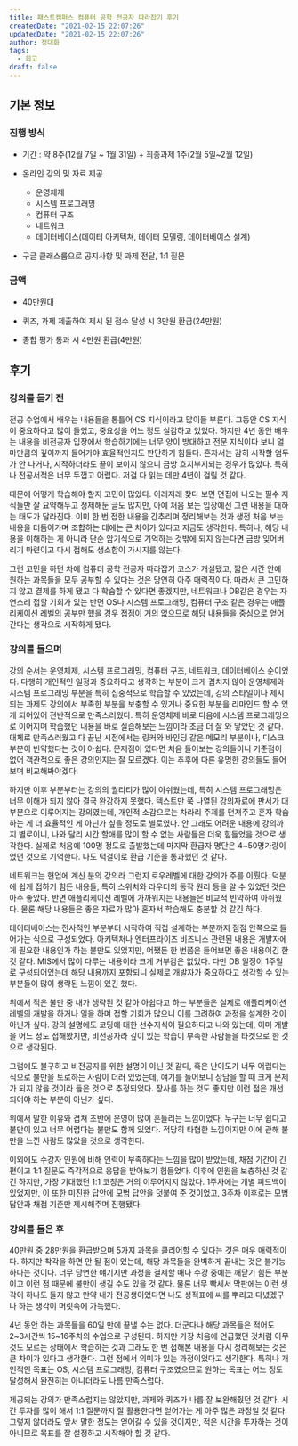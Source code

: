```yaml
---
title: 패스트캠퍼스 컴퓨터 공학 전공자 따라잡기 후기
createdDate: "2021-02-15 22:07:26"
updatedDate: "2021-02-15 22:07:26"
author: 정대화
tags:
  - 회고
draft: false
---
```


## 기본 정보

### 진행 방식

- 기간 : 약 8주(12월 7일 ~ 1월 31일) + 최종과제 1주(2월 5일~2월 12일)
- 온라인 강의 및 자료 제공

  - 운영체제
  - 시스템 프로그래밍
  - 컴퓨터 구조
  - 네트워크
  - 데이터베이스(데이터 아키텍쳐, 데이터 모델링, 데이터베이스 설계)

- 구글 클래스룸으로 공지사항 및 과제 전달, 1:1 질문

### 금액

- 40만원대

- 퀴즈, 과제 제출하여 제시 된 점수 달성 시 3만원 환급(24만원)
- 종합 평가 통과 시 4만원 환급(4만원)

## 후기

### 강의를 듣기 전

전공 수업에서 배우는 내용들을 통틀어 CS 지식이라고 많이들 부른다. 그동안 CS 지식이 중요하다고 많이 들었고, 중요성을 어느 정도 실감하고 있었다. 하지만 4년 동안 배우는 내용을 비전공자 입장에서 학습하기에는 너무 양이 방대하고 전문 지식이다 보니 얼마만큼의 깊이까지 들어가야 효율적인지도 판단하기 힘들다. 혼자서는 감히 시작할 엄두가 안 나거나, 시작하더라도 끝이 보이지 않으니 금방 흐지부지되는 경우가 많았다. 특히나 전공서적은 너무 두껍고 어렵다. 저걸 다 읽는 데만 4년이 걸릴 것 같다.

때문에 어떻게 학습해야 할지 고민이 많았다. 이래저래 찾다 보면 면접에 나오는 필수 지식들만 잘 요약해두고 정제해둔 글도 많지만, 아예 처음 보는 입장에선 그런 내용을 대하는 태도가 달라진다. 이미 한 번 접한 내용을 간추리며 정리해보는 것과 생전 처음 보는 내용을 더듬어가며 조합하는 데에는 큰 차이가 있다고 지금도 생각한다. 특히나, 해당 내용을 이해하는 게 아니라 단순 암기식으로 기억하는 것밖에 되지 않는다면 금방 잊어버리기 마련이고 다시 접해도 생소함이 가시지를 않는다.

그런 고민을 하던 차에 컴퓨터 공학 전공자 따라잡기 코스가 개설됐고, 짧은 시간 안에 원하는 과목들을 모두 공부할 수 있다는 것은 당연히 아주 매력적이다. 따라서 큰 고민하지 않고 결제를 하게 됐고 다 학습할 수 있다면 좋겠지만, 네트워크나 DB같은 경우는 자연스레 접할 기회가 있는 반면 OS나 시스템 프로그래밍, 컴퓨터 구조 같은 경우는 애플리케이션 레벨의 공부만 했을 경우 접점이 거의 없으므로 해당 내용들을 중심으로 얻어간다는 생각으로 시작하게 됐다.

### 강의를 들으며

강의 순서는 운영체제, 시스템 프로그래밍, 컴퓨터 구조, 네트워크, 데이터베이스 순이었다. 다행히 개인적인 일정과 중요하다고 생각하는 부분이 크게 겹치지 않아 운영체제와 시스템 프로그래밍 부분을 특히 집중적으로 학습할 수 있었는데, 강의 스타일이나 제시되는 과제도 강의에서 부족한 부분을 보충할 수 있거나 중요한 부분을 리마인드 할 수 있게 되어있어 전반적으로 만족스러웠다. 특히 운영체제 바로 다음에 시스템 프로그래밍으로 이어지며 학습했던 내용을 바로 실습해보는 느낌이라 조금 더 잘 와 닿았던 것 같다. 대체로 만족스러웠고 다 끝난 시점에서는 링커와 바인딩 같은 메모리 부분이나, 디스크 부분이 빈약했다는 것이 아쉽다. 문제점이 있다면 처음 들어보는 강의들이니 기준점이 없어 객관적으로 좋은 강의인지는 잘 모르겠다. 이는 추후에 다른 유명한 강의들도 들어보며 비교해봐야겠다.

하지만 이후 부분부터는 강의의 퀄리티가 많이 아쉬웠는데, 특히 시스템 프로그래밍은 너무 이해가 되지 않아 결국 완강하지 못했다. 텍스트만 쭉 나열된 강의자료에 판서가 대부분으로 이루어지는 강의였는데, 개인적 소감으로는 차라리 주제를 던져주고 혼자 학습하는 게 더 효율적인 게 아닌가 싶을 정도로 별로였다. 안 그래도 어려운 내용에 강의까지 별로이니, 나와 달리 시간 할애를 많이 할 수 없는 사람들은 더욱 힘들었을 것으로 생각한다. 실제로 처음에 100명 정도로 출발했는데 마지막 환급자 명단은 4~50명가량이었던 것으로 기억한다. 나도 턱걸이로 환급 기준을 통과했던 것 같다.

네트워크는 현업에 계신 분의 강의라 그런지 로우레벨에 대한 강의가 주를 이뤘다. 덕분에 쉽게 접하기 힘든 내용들, 특히 스위치와 라우터의 동작 원리 등을 알 수 있었던 것은 아주 좋았다. 반면 애플리케이션 레벨에 가까워지는 내용들은 비교적 빈약하여 아쉬웠다. 물론 해당 내용들은 좋은 자료가 많아 혼자서 학습해도 충분할 것 같긴 하다.

데이터베이스는 전사적인 부분부터 시작하여 직접 설계하는 부분까지 점점 안쪽으로 들어가는 식으로 구성되었다. 아키텍처나 엔터프라이즈 비즈니스 관련된 내용은 개발자에게 필요한 내용인가 하는 불만도 있었지만, 어쨌든 한 번쯤은 들어보면 좋은 내용이긴 한 것 같다. MIS에서 많이 다루는 내용이라 크게 거부감은 없었다. 다만 DB 일정이 1주일로 구성되어있는데 해당 내용까지 포함되니 실제로 개발자가 중요하다고 생각할 수 있는 부분들이 많이 생략된 느낌이 있긴 했다.

위에서 적은 불만 중 내가 생략된 것 같아 아쉽다고 하는 부분들은 실제로 애플리케이션 레벨의 개발을 하거나 일을 하며 접할 기회가 많으니 이를 고려하여 과정을 설계한 것이 아닌가 싶다. 강의 설명에도 코딩에 대한 선수지식이 필요하다고 나와 있는데, 이미 개발을 어느 정도 접해봤지만, 비전공자라 깊이 있는 학습이 부족한 사람들을 타겟으로 한 것으로 생각된다.

그럼에도 불구하고 비전공자를 위한 설명이 아닌 것 같다, 혹은 난이도가 너무 어렵다는 식으로 불만을 토로하는 사람이 더러 있었는데, 얘기를 들어보니 상담을 할 때 크게 문제가 되지 않을 것이라 들은 것으로 추정되었다. 장사를 하는 것도 좋지만 이런 점은 개선되어야 하는 부분이 아닌가 싶다.

위에서 말한 이유와 겹쳐 초반에 운영이 많이 흔들리는 느낌이었다. 누구는 너무 쉽다고 불만이 있고 너무 어렵다는 불만도 함께 있었다. 적당히 타협한 느낌이지만 이에 관해 불만을 느낀 사람도 많았을 것으로 생각한다.

이외에도 수강자 인원에 비해 인력이 부족하다는 느낌을 많이 받았는데, 채점 기간이 긴 편이고 1:1 질문도 즉각적으로 응답을 받아보기 힘들었다. 이후에 인원을 보충하신 것 같긴 하지만, 가장 기대했던 1:1 코칭은 거의 이루어지지 않았다. 1주차에는 개별 피드백이 있었지만, 이 또한 미진한 답안에 모범 답안을 덧붙여 준 것이었고, 3주차 이후로는 모범 답안과 채점 기준만 제시해주며 진행됐다.

### 강의를 들은 후

40만원 중 28만원을 환급받으며 5가지 과목을 클리어할 수 있다는 것은 매우 매력적이다. 하지만 착각을 하면 안 될 점이 있는데, 해당 과목들을 완벽하게 끝내는 것은 불가능하다는 것이다. 너무 당연한 얘기지만 과정을 결제할 때나 수강 중에는 깨닫기 힘든 부분이고 이런 점 때문에 불만이 생길 수도 있을 것 같다. 물론 너무 빡세서 막판에는 이런 생각이 하나도 들지 않고 만약 내가 전공생이었다면 나도 성적표에 씨를 뿌리고 다녔겠구나 하는 생각이 머릿속에 가득했다.

4년 동안 하는 과목들을 60일 만에 끝낼 수는 없다. 더군다나 해당 과목들은 적어도 2~3시간씩 15~16주차의 수업으로 구성된다. 하지만 가장 처음에 언급했던 것처럼 아무것도 모르는 상태에서 학습하는 것과 그래도 한 번 접해본 내용을 다시 정리해보는 것은 큰 차이가 있다고 생각한다. 그런 점에서 의미가 있는 과정이었다고 생각한다. 특히나 개인적인 목표는 OS, 시스템 프로그래밍, 컴퓨터 구조였으므로 원하는 목표는 어느 정도 달성해서 완전히는 아니더라도 나름 만족스럽다.

제공되는 강의가 만족스럽지는 않았지만, 과제와 퀴즈가 나름 잘 보완해줬던 것 같다. 시간 투자를 많이 해서 1:1 질문까지 잘 활용한다면 얻어가는 게 아주 많은 과정일 것 같다. 그렇지 않더라도 앞서 말한 정도는 얻어갈 수 있을 것이지만, 적은 시간을 투자하는 것이 아니므로 목표를 잘 설정하고 시작해야 할 것 같다.
